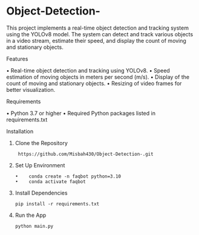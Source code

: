 # Object-Detection-

This project implements a real-time object detection and tracking system using the YOLOv8 model. The system can detect and track various objects in a video stream, estimate their speed, and display the count of moving and stationary objects.

Features

•	Real-time object detection and tracking using YOLOv8.
•	Speed estimation of moving objects in meters per second (m/s).
•	Display of the count of moving and stationary objects.
•	Resizing of video frames for better visualization.

Requirements

•	Python 3.7 or higher
•	Required Python packages listed in requirements.txt


Installation 

1. Clone the Repository
   
        https://github.com/Misbah430/Object-Detection-.git


3. Set Up Environment
   
       •	conda create -n faqbot python=3.10
       •	conda activate faqbot

5. Install Dependencies
   
       pip install -r requirements.txt
7. Run the App
   
       python main.py

